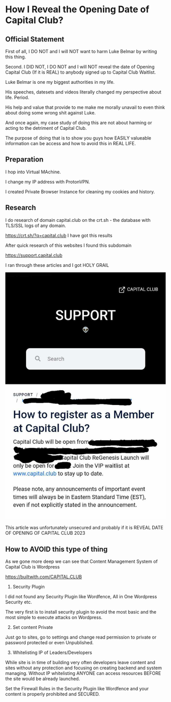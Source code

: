 
# How I Reveal the Opening Date of Capital Club?

## Official Statement

First of all, I DO NOT and I will NOT want to harm Luke Belmar by writing this thing. 

Second. I DID NOT, I DO NOT and I will NOT reveal the date of Opening Capital Club (If it is REAL) to anybody signed up to Capital Club Waitlist.

Luke Belmar is one my biggest authorities in my life. 

His speeches, datesets and videos literally changed my perspective about life. Period.

His help and value that provide to me make me morally unavail to even think about doing some wrong shit against Luke.

And once again, my case study of doing this are not about harming or acting to the detriment of Capital Club.

The purpose of doing that is to show you guys how EASILY valueable information can be access and how to avoid this in REAL LIFE.

## Preparation

I hop into Virtual MAchine.

I change my IP address with ProtonVPN.

I created Private Browser Instance for cleaning my cookies and history.

## Research

I do research of domain capital.club on the crt.sh - the database with TLS/SSL logs of any domain.

https://crt.sh/?q=capital.club I have got this results

After quick research of this websites I found this subdomain

https://support.capital.club

I ran through these articles and I got HOLY GRAIL

![Alt text](https://github.com/radoslawgrzelczak/ART-OF-GETTING-ACCESS/blob/578af32c7520409c23d5ad78fdd5974364bf63e7/received_324189113508165.jpeg)

This article was unfortunately unsecured and probably if it is REVEAL DATE OF OPENING OF CAPITAL CLUB 2023

## How to AVOID this type of thing

As we gone more deep we can see that Content Management System of Capital Club is Wordpress

https://builtwith.com/CAPITAL.CLUB

1) Security Plugin

I did not found any Security Plugin like Wordfence, All in One Wordpress Security etc.

The very first is to install security plugin to avoid the most basic and the most simple to execute attacks on Wordpress.

2) Set content Private

Just go to sites, go to settings and change read permission to private or password protected or even Unpublished.

3) Whitelisting IP of Leaders/Developers

While site is in time of building very often developers leave content and sites without any protection and focusing on creating backend and system managing.
Without IP whitelisting ANYONE can access resources BEFORE the site would be already launched. 

Set the Firewall Rules in the Security Plugin like Wordfence and your content is properly prohibited and SECURED.
